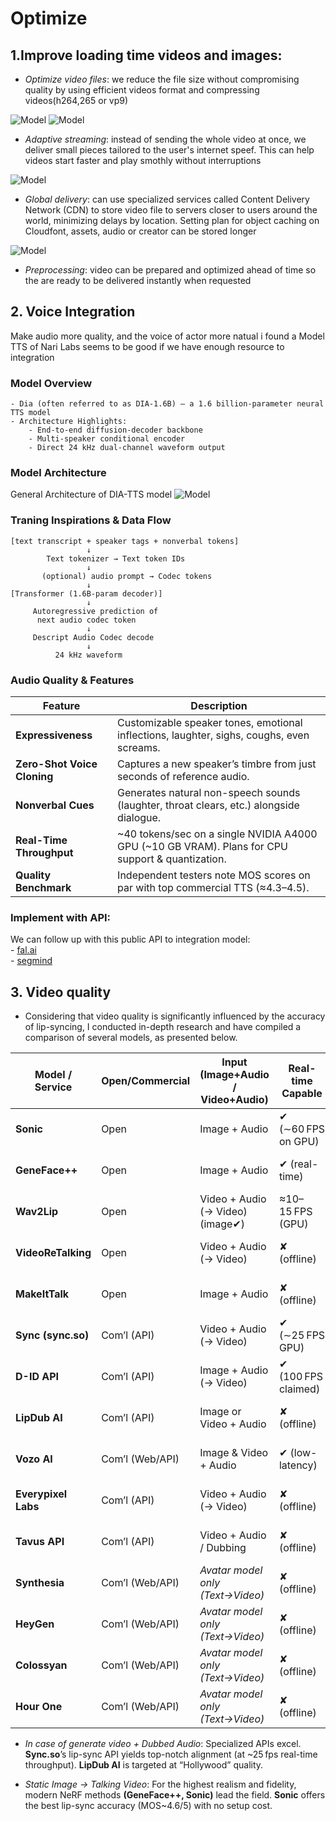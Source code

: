# Optimize
## 1.Improve loading time videos and images:
- _Optimize video files_:
    we reduce the file size without compromising quality by using efficient videos format and compressing videos(h264,265 or vp9)

![Model](https://github.com/vuanhlevis/Optimize/blob/main/assets/h264_vp9.jpg)
![Model](https://github.com/vuanhlevis/Optimize/blob/main/assets/h264_h265_vp9_av1.png)
- _Adaptive streaming_:
    instead of sending the whole video at once, we deliver small pieces tailored to the user's internet speef. This can help videos start faster and play smothly without interruptions

 ![Model](https://github.com/vuanhlevis/Optimize/blob/main/assets/file_chunk.png) 
 
- _Global delivery_: can use specialized services called Content Delivery Network (CDN) to store video file to servers closer to users around the world, minimizing delays by location. Setting plan for object caching on Cloudfont, assets, audio or creator can be stored longer

 ![Model](https://github.com/vuanhlevis/Optimize/blob/main/assets/CDN.png) 

- _Preprocessing_: video can be prepared and optimized ahead of time so the are ready to be delivered instantly when requested


## 2. Voice Integration
Make audio more quality, and the voice of actor more natual i found a Model TTS of Nari Labs seems to be good if we have enough resource to integration
### Model Overview
    - Dia (often referred to as DIA-1.6B) – a 1.6 billion-parameter neural TTS model
    - Architecture Highlights:
        - End-to-end diffusion-decoder backbone
        - Multi-speaker conditional encoder
        - Direct 24 kHz dual-channel waveform output

### Model Architecture
General Architecture of DIA-TTS model
![Model](https://github.com/vuanhlevis/Optimize/blob/main/assets/The-general-architecture-of-the-DIA-TTS-model-which-consists-of-an-encoder-a-DIA-based.png) 


### Traning Inspirations & Data Flow
```
[text transcript + speaker tags + nonverbal tokens]
                 ↓
        Text tokenizer → Text token IDs
                 ↓
       (optional) audio prompt → Codec tokens
                 ↓
[Transformer (1.6B-param decoder)]
                 ↓
     Autoregressive prediction of
      next audio codec token
                 ↓
     Descript Audio Codec decode
                 ↓
          24 kHz waveform
```

### Audio Quality & Features
| Feature                     | Description                                                                                        |
| --------------------------- | -------------------------------------------------------------------------------------------------- |
| **Expressiveness**          | Customizable speaker tones, emotional inflections, laughter, sighs, coughs, even screams.          |
| **Zero-Shot Voice Cloning** | Captures a new speaker’s timbre from just seconds of reference audio.                              |
| **Nonverbal Cues**          | Generates natural non-speech sounds (laughter, throat clears, etc.) alongside dialogue.            |
| **Real-Time Throughput**    | \~40 tokens/sec on a single NVIDIA A4000 GPU (\~10 GB VRAM). Plans for CPU support & quantization. |
| **Quality Benchmark**       | Independent testers note MOS scores on par with top commercial TTS (≈4.3–4.5).                     |


### Implement with API: 
We can follow up with this public API to integration model: <br>
    - [fal.ai ](https://fal.ai/models/fal-ai/dia-tts)<br>
    - [segmind](https://www.segmind.com/models/dia/api)<br>



## 3. Video quality
   - Considering that video quality is significantly influenced by the accuracy of lip-syncing, I conducted in-depth research and have compiled a comparison of several models, as presented below.

| Model / Service     | Open/Commercial | Input (Image+Audio / Video+Audio) | Real-time Capable   | Output Res.          | Lip-sync Quality        | Expression/Emotion    | API / Ease of Use          | Hardware (GPU?)   | Pricing (if SaaS)     |
| ------------------- | --------------- | --------------------------------- | ------------------- | -------------------- | ----------------------- | --------------------- | -------------------------- | ----------------- | --------------------- |
| **Sonic**           | Open            | Image + Audio                     | ✔ (∼60 FPS on GPU)  | High (≥512×512)      | ★★★★★ (MOS \~4.6/5)     | Auto (diverse)        | Code (PyTorch) easy to use | GPU (e.g. RTX)    | Free (open-source)    |
| **GeneFace++**      | Open            | Image + Audio                     | ✔ (real-time)       | 512×512 (3D NeRF)    | ★★★★★ (high-detail)     | 3D pose auto          | Complex (NeRF setup)       | GPU (high-end)    | Free (open-source)    |
| **Wav2Lip**         | Open            | Video + Audio (→ Video) (image✔)  | ≈10–15 FPS (GPU)    | Medium (256–512)     | ★★★★☆ (very accurate)   | None (neutral)        | Simple (pip install)       | GPU (recommended) | Free (open-source)    |
| **VideoReTalking**  | Open            | Video + Audio (→ Video)           | ✘ (offline)         | Matches input (HD)   | ★★★★☆ (high-quality)    | Yes (handles emotion) | Complex (multi-stage)      | GPU               | Free (open-source)    |
| **MakeItTalk**      | Open            | Image + Audio                     | ✘ (offline)         | Low–Med (256)        | ★★★☆☆ (expressive)      | Yes (speaker style)   | Research code (demo)       | GPU               | Free (open-source)    |
| **Sync (sync.so)**  | Com’l (API)     | Video + Audio (→ Video)           | ✔ (∼25 FPS GPU)     | 512×512 (hi-quality) | ★★★★★ (state-of-art)    | None                  | Easy (HTTP API)            | Cloud (GPU)       | \~\$2–3/min (model-2) |
| **D-ID API**        | Com’l (API)     | Image + Audio (→ Video)           | ✔ (100 FPS claimed) | Up to 1024×1024      | ★★★★☆ (very good)       | None                  | Easy (cloud API)           | Cloud (GPU)       | Subscription (custom) |
| **LipDub AI**       | Com’l (API)     | Image or Video + Audio            | ✘ (offline)         | HD (1080p)           | ★★★★★ (Hollywood-level) | None                  | Enterprise API             | Cloud (GPU)       | Enterprise pricing    |
| **Vozo AI**         | Com’l (Web/API) | Image & Video + Audio             | ✔ (low-latency)     | HD (1080p)           | ★★★★☆ (very realistic)  | None                  | Web/priv. API              | Cloud (GPU)       | By plan (not public)  |
| **Everypixel Labs** | Com’l (API)     | Video + Audio (→ Video)           | ✘ (offline)         | Matches input (HD)   | ★★★★☆ (very good)       | None                  | Easy (pay-as-you-go)       | Cloud (GPU)       | \~\$1 per minute      |
| **Tavus API**       | Com’l (API)     | Video + Audio / Dubbing           | ✘ (offline)         | Matches input (HD)   | ★★★★☆ (high)            | None                  | Easy (tiered API)          | Cloud (GPU)       | Free–\$375/mo (plans) |
| **Synthesia**       | Com’l (Web/API) | *Avatar model only (Text→Video)*  | ✘ (offline)         | HD (up to 1080p)     | ★★★★☆ (realistic)       | None                  | Easy (web/API)             | Cloud (GPU)       | \$89+/mo (Creator)    |
| **HeyGen**          | Com’l (Web/API) | *Avatar model only (Text→Video)*  | ✘ (offline)         | HD (1080p)           | ★★★★☆ (good)            | None                  | API (Enterprise)           | Cloud (GPU)       | Enterprise (contact)  |
| **Colossyan**       | Com’l (Web/API) | *Avatar model only (Text→Video)*  | ✘ (offline)         | 720–1080p            | ★★★☆☆ (fair)            | None                  | API (enterprise)           | Cloud (GPU)       | Enterprise (contact)  |
| **Hour One**        | Com’l (Web/API) | *Avatar model only (Text→Video)*  | ✘ (offline)         | HD (up to 1080p)     | ★★★☆☆ (good)            | None                  | API (enterprise)           | Cloud (GPU)       | Enterprise (contact)  |


- _In case of generate video + Dubbed Audio_: Specialized APIs excel. **Sync.so**’s lip-sync API yields top-notch alignment (at ~25 fps real-time throughput). **LipDub AI** is targeted at “Hollywood” quality.

- _Static Image → Talking Video_: For the highest realism and fidelity, modern NeRF methods **(GeneFace++, Sonic)** lead the field. **Sonic** offers the best lip-sync accuracy (MOS~4.6/5) with no setup cost.


